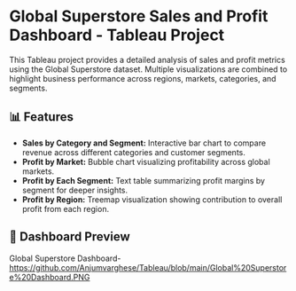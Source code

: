 # Global Superstore Sales and Profit Dashboard - Tableau Project

This Tableau project provides a detailed analysis of sales and profit metrics using the Global Superstore dataset. Multiple visualizations are combined to highlight business performance across regions, markets, categories, and segments.

## 📊 Features
- **Sales by Category and Segment:** Interactive bar chart to compare revenue across different categories and customer segments.
- **Profit by Market:** Bubble chart visualizing profitability across global markets.
- **Profit by Each Segment:** Text table summarizing profit margins by segment for deeper insights.
- **Profit by Region:** Treemap visualization showing contribution to overall profit from each region.

## 📸 Dashboard Preview
Global Superstore Dashboard- https://github.com/Anjumvarghese/Tableau/blob/main/Global%20Superstore%20Dashboard.PNG
